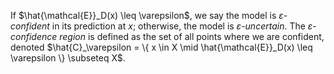 If $\hat{\mathcal{E}}_D(x) \leq \varepsilon$, we say the model is $\varepsilon$-*confident* in its prediction at $x$; otherwise, the model is $\varepsilon$-*uncertain*. The $\varepsilon$-*confidence region* is defined as the set of all points where we are confident, denoted $\hat{C}_\varepsilon = \{ x \in X \mid \hat{\mathcal{E}}_D(x) \leq \varepsilon \} \subseteq X$.
